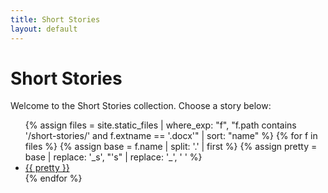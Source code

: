 ```yaml
---
title: Short Stories
layout: default
---
```


# Short Stories

Welcome to the Short Stories collection. Choose a story below:

<ul class="story-list">
{% assign files = site.static_files 
   | where_exp: "f", "f.path contains '/short-stories/' and f.extname == '.docx'" 
   | sort: "name" %}
{% for f in files %}
  {% assign base  = f.name | split: '.' | first %}
  {% assign pretty = base 
     | replace: '_s', "'s" 
     | replace: '_', ' ' %}
  <li><a href="{{ f.path | relative_url }}">{{ pretty }}</a></li>
{% endfor %}
</ul>
